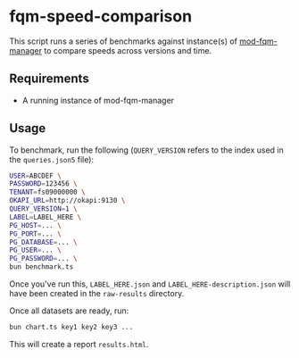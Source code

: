 # fqm-speed-comparison

This script runs a series of benchmarks against instance(s) of [mod-fqm-manager](https://github.com/folio-org/mod-fqm-manager) to compare speeds across versions and time.

## Requirements

- A running instance of mod-fqm-manager

## Usage

To benchmark, run the following (`QUERY_VERSION` refers to the index used in the `queries.json5` file):

```sh
USER=ABCDEF \
PASSWORD=123456 \
TENANT=fs09000000 \
OKAPI_URL=http://okapi:9130 \
QUERY_VERSION=1 \
LABEL=LABEL_HERE \
PG_HOST=... \
PG_PORT=... \
PG_DATABASE=... \
PG_USER=... \
PG_PASSWORD=... \
bun benchmark.ts
```

Once you've run this, `LABEL_HERE.json` and `LABEL_HERE-description.json` will have been created in the `raw-results` directory.

Once all datasets are ready, run:

```sh
bun chart.ts key1 key2 key3 ...
```

This will create a report `results.html`.
